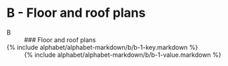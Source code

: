<div data-role="collapsible" data-inset="false">
	<h1>B - Floor and roof plans</h1>


<dl>

<dt class="alphabet-table-key-two">
<div markdown="1" >
B
</div>
</dt>
<dd class="alphabet-table-value">
<div markdown="1">
### Floor and roof plans
</div>
</dd>

<dt>
<div markdown="1">
{% include alphabet/alphabet-markdown/b/b-1-key.markdown %}
</div>
</dt>
<dd>
<div markdown="1">
{% include alphabet/alphabet-markdown/b/b-1-value.markdown %}
</div>
</dd>

</dl>

</div>